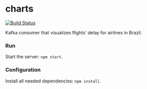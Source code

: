# charts

[![Build Status](https://travis-ci.org/nokia-wroclaw/innovative-project-jackdaw.svg?branch=master)](https://travis-ci.org/nokia-wroclaw/innovative-project-jackdaw)


Kafka consumer that visualizes flights' delay for airlines in Brazil.


### Run

Start the server: `npm start`.


### Configuration

Install all needed dependencies: `npm install`.
